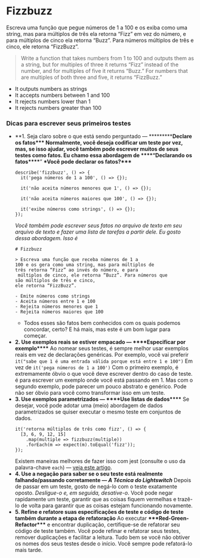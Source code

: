 # Fizzbuzz

Escreva uma função que pegue números de 1 a 100
e os exiba como uma string, mas para múltiplos de
três ela retorna “Fizz” em vez do número, e para
múltiplos de cinco ela retorna “Buzz”. Para números
múltiplos de três e cinco, ele retorna “FizzBuzz”.

> Write a function that takes numbers from 1 to
> 100 and outputs them as a string, but for multiples of
> three it returns “Fizz” instead of the number, and for
> multiples of five it returns “Buzz.” For numbers that
> are multiples of both three and five,
> it returns “FizzBuzz.”

- It outputs numbers as strings
- It accepts numbers between 1 and 100
- It rejects numbers lower than 1
- It rejects numbers greater than 100

### Dicas para escrever seus primeiros testes

- **1. Seja claro sobre o que está sendo perguntado — ******\*\*\*********Declare os fatos**\*\*\***
  Normalmente, você deseja codificar um teste por vez, mas, se isso ajudar, você também pode escrever muitos de seus testes como fatos.
  Eu chamo essa abordagem de **\*\*\*\***“Declarando os fatos**\*\*\*\***”
  ******\*******Você pode declarar os fatos?******\*\*\*******
  ```tsx
  describe('fizzbuzz', () => {
    it('pega números de 1 a 100', () => {});

    it('não aceita números menores que 1', () => {});

    it('não aceita números maiores que 100', () => {});

    it('exibe números como strings', () => {});
  });
  ```
  _Você também pode escrever seus fatos no arquivo de texto em seu arquivo de texto e fazer uma lista de tarefas a partir dele. Eu gosto dessa abordagem. Isso é_
  ```
  # Fizzbuzz

  > Escreva uma função que receba números de 1 a
  100 e os gera como uma string, mas para múltiplos de
  três retorna “Fizz” ao invés do número, e para
   múltiplos de cinco, ele retorna “Buzz”. Para números que
  são múltiplos de três e cinco,
  ele retorna “FizzBuzz”.

  - Emite números como strings
  - Aceita números entre 1 e 100
  - Rejeita números menores que 1
  - Rejeita números maiores que 100
  ```
  - Todos esses são fatos bem conhecidos com os quais podemos concordar, certo? E há mais, mas este é um bom lugar para começar.
- **2. Use exemplos reais se estiver empacado — \*\*\*\***Especificar por exemplo**\*\*\*\***
  Ao nomear seus testes, é sempre melhor usar exemplos reais em vez de declarações genéricas.
  Por exemplo, você vai preferir
  `it("sabe que 1 é uma entrada válida porque está entre 1 e 100")`
  Em vez de
  `it('pega números de 1 a 100')`
  Com o primeiro exemplo, é extremamente óbvio o que você deve escrever dentro do caso de teste. é para escrever um exemplo onde você está passando em 1.
  Mas com o segundo exemplo, pode parecer um pouco abstrato e genérico. Pode não ser óbvio para você como transformar isso em um teste.
- **3. Use exemplos parametrizados — **\*\*\*\*****Use listas de dados****\*\*\*\*****
  Se desejar, você pode adotar uma (meio) abordagem de dados parametrizados se quiser executar o mesmo teste em conjuntos de dados.
  ```tsx
  it('retorna múltiplos de três como fizz', () => {
    [3, 6, 9, 12, 15]
      .map(multiple => fizzbuzz(multiple))
      .forEach(m => expect(m).toEqual('fizz'));
  });
  ```
  Existem maneiras melhores de fazer isso com jest (consulte o uso da palavra-chave `each`) — [veja este artigo](https://blog.codeleak.pl/2021/12/parameterized-tests-with-jest.html).
- **4. Use a negação para saber se o seu teste está realmente falhando/passando corretamente — _A Técnica do Lightswitch_**
  Depois de passar em um teste, gosto de negá-lo com o teste exatamente oposto.
  _Desligue-o e, em seguida, desative-o._
  Você pode negar rapidamente um teste, garantir que as coisas fiquem vermelhas e trazê-lo de volta para garantir que as coisas estejam funcionando novamente.
- **5. Refine e refatore suas especificações de teste e código de teste também durante a etapa de refatoração**
  Ao executar **\*\*\***Red-Green-Refactor**\*\*\*** e encontrar duplicação, certifique-se de refatorar seu código de teste também.
  Você pode refinar e refatorar seus testes, remover duplicações e facilitar a leitura.
  Tudo bem se você não obtiver os nomes dos seus testes desde o início. Você sempre pode refatorá-lo mais tarde.
